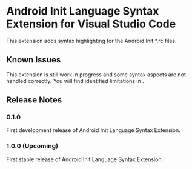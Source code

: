 # Android Init Language Syntax Extension for Visual Studio Code

This extension adds syntax highlighting for the Android Init *.rc files.

## Known Issues

This extension is still work in progress and some syntax aspects are not handled
correctly. You will find identified limitations in [](TODO.md).

## Release Notes

### 0.1.0

First development release of Android Init Language Syntax Extension.

### 1.0.0 (Upcoming)

First stable release of Android Init Language Syntax Extension.
